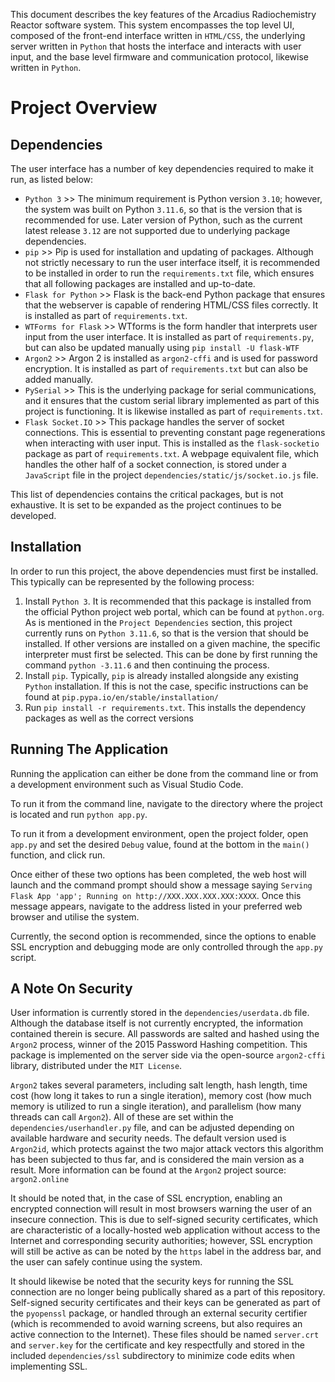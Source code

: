 This document describes the key features of the Arcadius Radiochemistry Reactor software system. This system encompasses the top level UI, composed of the front-end interface written in `HTML/CSS`, the underlying server written in `Python` that hosts the interface and interacts with user input, and the base level firmware and communication protocol, likewise written in `Python`.

# Project Overview
## Dependencies

The user interface has a number of key dependencies required to make it run, as listed below:

- `Python 3` >> The minimum requirement is Python version `3.10`; however, the system was built on Python `3.11.6`, so that is the version that is recommended for use. Later version of Python, such as the current latest release `3.12` are not supported due to underlying package dependencies.
- `pip` >> Pip is used for installation and updating of packages. Although not strictly necessary to run the user interface itself, it is recommended to be installed in order to run the `requirements.txt` file, which ensures that all following packages are installed and up-to-date.
- `Flask for Python` >> Flask is the back-end Python package that ensures that the webserver is capable of rendering HTML/CSS files correctly. It is installed as part of `requirements.txt`.
- `WTForms for Flask` >> WTforms is the form handler that interprets user input from the user interface. It is installed as part of `requirements.py`, but can also be updated manually using `pip install -U flask-WTF`
- `Argon2` >> Argon 2 is installed as `argon2-cffi` and is used for password encryption. It is installed as part of `requirements.txt` but can also be added manually.
- `PySerial` >> This is the underlying package for serial communications, and it ensures that the custom serial library implemented as part of this project is functioning. It is likewise installed as part of `requirements.txt`.
- `Flask Socket.IO` >> This package handles the server of socket connections. This is essential to preventing constant page regenerations when interacting with user input. This is installed as the `flask-socketio` package as part of `requirements.txt`. A webpage equivalent file, which handles the other half of a socket connection, is stored under a `JavaScript` file in the project `dependencies/static/js/socket.io.js` file.

This list of dependencies contains the critical packages, but is not exhaustive. It is set to be expanded as the project continues to be developed.

## Installation

In order to run this project, the above dependencies must first be installed. This typically can be represented by the following process:

1. Install `Python 3`. It is recommended that this package is installed from the official Python project web portal, which can be found at `python.org`. As is mentioned in the `Project Dependencies` section, this project currently runs on `Python 3.11.6`, so that is the version that should be installed. If other versions are installed on a given machine, the specific interpreter must first be selected. This can be done by first running the command `python -3.11.6` and then continuing the process.
2. Install `pip`. Typically, `pip` is already installed alongside any existing `Python` installation. If this is not the case, specific instructions can be found at `pip.pypa.io/en/stable/installation/`
3. Run `pip install -r requirements.txt`. This installs the dependency packages as well as the correct versions

## Running The Application

Running the application can either be done from the command line or from a development environment such as Visual Studio Code. 

To run it from the command line, navigate to the directory where the project is located and run `python app.py`.

To run it from a development environment, open the project folder, open `app.py` and set the desired `Debug` value, found at the bottom in the `main()` function, and click run.

Once either of these two options has been completed, the web host will launch and the command prompt should show a message saying `Serving Flask App 'app'; Running on http://XXX.XXX.XXX.XXX:XXXX`. Once this message appears, navigate to the address listed in your preferred web browser and utilise the system.

Currently, the second option is recommended, since the options to enable SSL encryption and debugging mode are only controlled through the `app.py` script. 

## A Note On Security

User information is currently stored in the `dependencies/userdata.db` file. Although the database itself is not currently encrypted, the information contained therein is secure. All passwords are salted and hashed using the `Argon2` process, winner of the 2015 Password Hashing competition. This package is implemented on the server side via the open-source `argon2-cffi` library, distributed under the `MIT License`.

`Argon2` takes several parameters, including salt length, hash length, time cost (how long it takes to run a single iteration), memory cost (how much memory is utilized to run a single iteration), and parallelism (how many threads can call `Argon2`). All of these are set within the `dependencies/userhandler.py` file, and can be adjusted depending on available hardware and security needs. The default version used is `Argon2id`, which protects against the two major attack vectors this algorithm has been subjected to thus far, and is considered the main version as a result. More information can be found at the `Argon2` project source: `argon2.online`

It should be noted that, in the case of SSL encryption, enabling an encrypted connection will result in most browsers warning the user of an insecure connection. This is due to self-signed security certificates, which are characteristic of a locally-hosted web application without access to the Internet and corresponding security authorities; however, SSL encryption will still be active as can be noted by the `https` label in the address bar, and the user can safely continue using the system.

It should likewise be noted that the security keys for running the SSL connection are no longer being publically shared as a part of this repository. Self-signed security certificates and their keys can be generated as part of the `pyopenssl` package, or handled through an external security certifier (which is recommended to avoid warning screens, but also requires an active connection to the Internet). These files should be named `server.crt` and `server.key` for the certificate and key respectfully and stored in the included `dependencies/ssl` subdirectory to minimize code edits when implementing SSL.